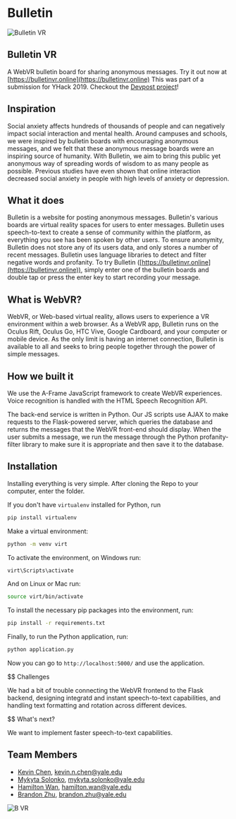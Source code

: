 # Bulletin
![Bulletin VR](project/static/assets/blong_large.png)

## Bulletin VR
A WebVR bulletin board for sharing anonymous messages. Try it out now at [https://bulletinvr.online](https://bulletinvr.online) This was part of a submission for YHack 2019. Checkout the [Devpost project](https://devpost.com/software/bulletin-fq1kaz)!

## Inspiration
Social anxiety affects hundreds of thousands of people and can negatively impact social interaction and mental health. Around campuses and schools, we were inspired by bulletin boards with encouraging anonymous messages, and we felt that these anonymous message boards were an inspiring source of humanity. With Bulletin, we aim to bring this public yet anonymous way of spreading words of wisdom to as many people as possible. Previous studies have even shown that online interaction decreased social anxiety in people with high levels of anxiety or depression.

## What it does
Bulletin is a website for posting anonymous messages. Bulletin's various boards are virtual reality spaces for users to enter messages. Bulletin uses speech-to-text to create a sense of community within the platform, as everything you see has been spoken by other users. To ensure anonymity, Bulletin does not store any of its users data, and only stores a number of recent messages. Bulletin uses language libraries to detect and filter negative words and profanity. To try Bulletin ([https://bulletinvr.online](https://bulletinvr.online)), simply enter one of the bulletin boards and double tap or press the enter key to start recording your message.

## What is WebVR?
WebVR, or Web-based virtual reality, allows users to experience a VR environment within a web browser. As a WebVR app, Bulletin runs on the Oculus Rift, Oculus Go, HTC Vive, Google Cardboard, and your computer or mobile device. As the only limit is having an internet connection, Bulletin is available to all and seeks to bring people together through the power of simple messages.

## How we built it
We use the A-Frame JavaScript framework to create WebVR experiences. Voice recognition is handled with the HTML Speech Recognition API.

The back-end service is written in Python. Our JS scripts use AJAX to make requests to the Flask-powered server, which queries the database and returns the messages that the WebVR front-end should display. When the user submits a message, we run the message through the Python profanity-filter library to make sure it is appropriate and then save it to the database.

## Installation
Installing everything is very simple. After cloning the Repo to your computer, enter the folder.

If you don't have `virtualenv` installed for Python, run
``` bash
pip install virtualenv
```

Make a virtual environment:
``` bash
python -m venv virt
```

To activate the environment, on Windows run:
``` bash
virt\Scripts\activate
```

And on Linux or Mac run:
``` bash
source virt/bin/activate
```

To install the necessary pip packages into the environment, run:
``` bash
pip install -r requirements.txt
```

Finally, to run the Python application, run:
``` bash
python application.py
```

Now you can go to `http://localhost:5000/` and use the application.

$$ Challenges

We had a bit of trouble connecting the WebVR frontend to the Flask backend, designing integratd and instant speech-to-text capabilities, and handling text formatting and rotation across different devices.

$$ What's next?

We want to implement faster speech-to-text capabilities.


## Team Members
- [Kevin Chen](https://github.com/k3vnchen), [kevin.n.chen@yale.edu](mailto:kevin.n.chen@yale.edu)
- [Mykyta Solonko](https://github.com/msolonko), [mykyta.solonko@yale.edu](mailto:mykyta.solonko@yale.edu)
- [Hamilton Wan](https://github.com/wanh23), [hamilton.wan@yale.edu](mailto:hamilton.wan@yale.edu)
- [Brandon Zhu](https://github.com/quinamatics), [brandon.zhu@yale.edu](mailto:brandon.zhu@yale.edu)

![B VR](project/static/assets/bulletin.png)
